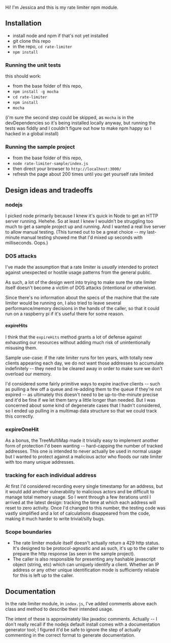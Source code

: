 
Hi! I'm Jessica and this is my rate limiter npm module.

## Installation
 - install node and npm if that's not yet installed
 - git clone this repo
 - in the repo, `cd rate-limiter`
 - `npm install`

### Running the unit tests
this should work:

 - from the base folder of this repo,
 - `npm install -g mocha`
 - `cd rate-limiter`
 - `npm install`
 - `mocha`

(i'm sure the second step could be skipped, as `mocha` is in the devDependencies so it's being installed locally anyway, but running the tests was fiddly and I couldn't figure out how to make npm happy so I hacked in a global install)

### Running the sample project
 - from the base folder of this repo,
 - `node rate-limiter-sample/index.js`
 - then direct your browser to `http://localhost:3000/`
 - refresh the page about 200 times until you get yourself rate limited

## Design ideas and tradeoffs

### nodejs

I picked node primarily because I knew it's quick in Node to get an HTTP server running. Hehehe. So at least I knew I wouldn't be struggling too much to get a sample project up and running. And I wanted a real live server to allow manual testing. (This turned out to be a great choice -- my last-minute manual testing showed me that I'd mixed up seconds with milliseconds. Oops.)

### DOS attacks

I've made the assumption that a rate limiter is _usually_ intended to protect against unexpected or hostile usage patterns from the general public.

As such, a lot of the design went into trying to make sure the rate limiter itself doesn't become a victim of DOS attacks (intentional or otherwise).

Since there's no information about the specs of the machine that the rate limiter would be running on, I also tried to leave several performance/memory decisions in the hands of the caller, so that it could run on a raspberry pi if it's useful there for some reason.

#### expireHits

I think that the `expireHits` method grants a lot of defense against exhausting our resources without adding much risk of unintentionally misusing them.

Sample use-case: if the rate limiter runs for ten years, with totally new clients appearing each day, we do not want those addresses to accumulate indefinitely -- they need to be cleared away in order to make sure we don't overload our memory.

I'd considered some fairly primitive ways to expire inactive clients -- such as pulling a few off a queue and re-adding them to the queue if they're not expired -- as ultimately this doesn't need to be up-to-the-minute precise and it'd be fine if we let them tarry a little longer than needed. But I was concerned about some kind of degenerate cases that I hadn't considered, so I ended up pulling in a multimap data structure so that we could track this correctly.

### expireOneHit

As a bonus, the TreeMultiMap made it trivially easy to implement another form of protection I'd been wanting -- hard-capping the number of tracked addresses. This one is intended to never actually be used in normal usage but I wanted to protect against a malicious actor who floods our rate limiter with too many unique addresses.

### tracking for each individual address

At first I'd considered recording every single timestamp for an address, but it would add another vulnerability to malicious actors and be difficult to manage total memory usage. So I went through a few iterations until I arrived at the latest design: tracking the time at which each address will reset to zero activity. Once I'd changed to this number, the testing code was vastly simplified and a lot of calculations disappeared from the code, making it much harder to write trivial/silly bugs.

### Scope boundaries

 - The rate limiter module itself doesn't actually return a 429 http status. It's designed to be protocol-agnostic and as such, it's up to the caller to prepare the http response (as seen in the sample project).
 - The caller is also responsible for presenting any hashable javascript object (string, etc) which can uniquely identify a client. Whether an IP address or any other unique identification mode is sufficiently reliable for this is left up to the caller.

## Documentation

In the rate limiter module, in `index.js`, I've added comments above each class and method to describe their intended usage.

The intent of these is approximately like javadoc comments. Actually -- I don't really recall if the nodejs default install comes with a documentation generator tool; I figured it'd be safe to ignore the step of actually commenting in the correct format to generate documentation.

